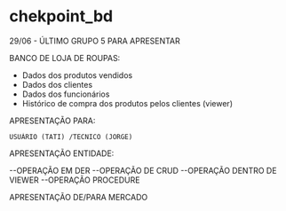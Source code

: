 # chekpoint_bd

29/06 - ÚLTIMO GRUPO 5 PARA APRESENTAR

BANCO DE LOJA DE ROUPAS:

- Dados dos produtos vendidos
- Dados dos clientes
- Dados dos funcionários
- Histórico de compra dos produtos pelos clientes (viewer)

APRESENTAÇÃO PARA:

	USUÁRIO (TATI) /TECNICO (JORGE)

APRESENTAÇÃO ENTIDADE:
 
--OPERAÇÃO EM DER
--OPERAÇÃO DE CRUD
--OPERAÇÃO DENTRO DE VIEWER
--OPERAÇÃO PROCEDURE

APRESENTAÇÃO DE/PARA MERCADO
